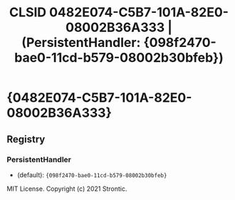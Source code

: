 ﻿---
title: "CLSID 0482E074-C5B7-101A-82E0-08002B36A333 | (PersistentHandler: {098f2470-bae0-11cd-b579-08002b30bfeb})"
excerpt: What is COM-Object CLSID 0482E074-C5B7-101A-82E0-08002B36A333?
---

# {0482E074-C5B7-101A-82E0-08002B36A333}


## Registry


### PersistentHandler

* (default): `{098f2470-bae0-11cd-b579-08002b30bfeb}`

MIT License. Copyright (c) 2021 Strontic.


